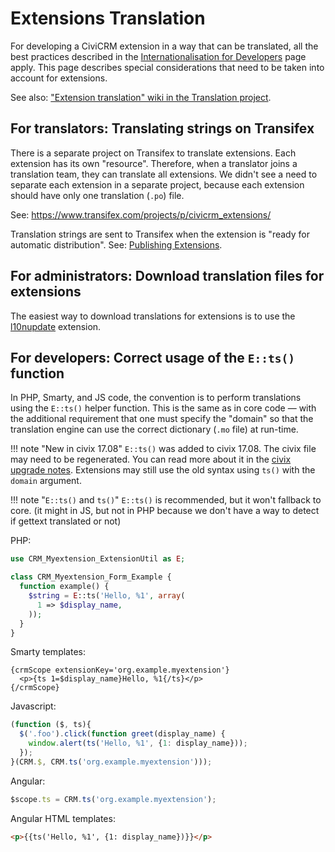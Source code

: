 # Extensions Translation

For developing a CiviCRM extension in a way that can be translated, all the best practices described in the [Internationalisation for Developers](translation/index.md) page apply. This page describes special considerations that need to be taken into account for extensions.

See also: ["Extension translation" wiki in the Translation project](https://lab.civicrm.org/dev/translation/wikis/extension-translation).

## For translators: Translating strings on Transifex

There is a separate project on Transifex to translate extensions. Each extension has its own "resource". Therefore, when a translator joins a translation team, they can translate all extensions. We didn't see a need to separate each extension in a separate project, because each extension should have only one translation (`.po`) file.

See: <https://www.transifex.com/projects/p/civicrm_extensions/>

Translation strings are sent to Transifex when the extension is "ready for automatic distribution". See: [Publishing Extensions](extensions/publish.md).

## For administrators: Download translation files for extensions

The easiest way to download translations for extensions is to use the [l10nupdate](https://github.com/cividesk/com.cividesk.l10n.update/) extension.

## For developers: Correct usage of the `E::ts()` function

In PHP, Smarty, and JS code, the convention is to perform translations using the `E::ts()` helper function. This is the same as in core code &mdash; with the additional requirement that one must specify the "domain" so that the translation engine can use the correct dictionary (`.mo` file) at run-time.

!!! note "New in civix 17.08"
    `E::ts()` was added to civix 17.08. The civix file may need to be regenerated. You can read more about it in the [civix upgrade notes](https://github.com/totten/civix/blob/master/UPGRADE.md#upgrade-to-v17081-the-big-e). Extensions may still use the old syntax using `ts()` with the `domain` argument.

!!! note "`E::ts()` and `ts()`"
     `E::ts()` is recommended, but it won't fallback to core. (it might in JS, but not in PHP because we don't have a way to detect if gettext translated or not)
    
PHP:

```php
use CRM_Myextension_ExtensionUtil as E;

class CRM_Myextension_Form_Example {
  function example() {
    $string = E::ts('Hello, %1', array(
      1 => $display_name,
    ));
  }
}
```
 
Smarty templates:

```smarty
{crmScope extensionKey='org.example.myextension'}
  <p>{ts 1=$display_name}Hello, %1{/ts}</p>
{/crmScope}
```

Javascript:

```js
(function ($, ts){
  $('.foo').click(function greet(display_name) {
    window.alert(ts('Hello, %1', {1: display_name}));
  });
}(CRM.$, CRM.ts('org.example.myextension')));
```

Angular:

```js
$scope.ts = CRM.ts('org.example.myextension');
```

Angular HTML templates:

```html
<p>{{ts('Hello, %1', {1: display_name})}}</p>
```

